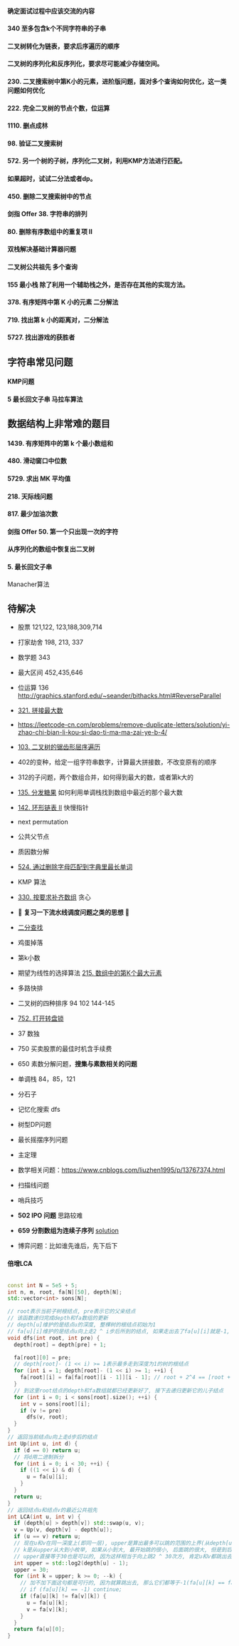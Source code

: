 #### 确定面试过程中应该交流的内容

#### 340 至多包含k个不同字符串的子串

#### 二叉树转化为链表，要求后序遍历的顺序

#### 二叉树的序列化和反序列化，要求尽可能减少存储空间。

#### 230. 二叉搜索树中第K小的元素，进阶版问题，**面对多个查询如何优化**，这一类问题如何优化

#### 222. 完全二叉树的节点个数，位运算

#### 1110. 删点成林

#### 98. 验证二叉搜索树

#### 572. 另一个树的子树，序列化二叉树，利用KMP方法进行匹配。

#### 如果超时，试试二分法或者dp。

#### 450. 删除二叉搜索树中的节点

#### 剑指 Offer 38. 字符串的排列

#### 80. 删除有序数组中的重复项 II

#### 双栈解决基础计算器问题

#### 二叉树公共祖先 多个查询

#### 155 最小栈 除了利用一个辅助栈之外，是否存在其他的实现方法。

#### 378. 有序矩阵中第 K 小的元素 二分解法

#### 719. 找出第 k 小的距离对，二分解法

#### 5727. 找出游戏的获胜者



## 字符串常见问题

#### KMP问题

#### 5 最长回文子串 马拉车算法







## 数据结构上非常难的题目

#### 1439. 有序矩阵中的第 k 个最小数组和

#### 480. 滑动窗口中位数

#### 5729. 求出 MK 平均值

#### 218. 天际线问题

#### 817. 最少加油次数

#### 剑指 Offer 50. 第一个只出现一次的字符

#### 从序列化的数组中恢复出二叉树





#### 5. 最长回文子串

Manacher算法





## 待解决

+ 股票 121,122, 123,188,309,714

+ 打家劫舍 198, 213, 337

+ 数学题 343

+ 最大区间  452,435,646

+ 位运算 136 http://graphics.stanford.edu/~seander/bithacks.html#ReverseParallel

+ [321. 拼接最大数](https://leetcode-cn.com/problems/create-maximum-number/)

+ https://leetcode-cn.com/problems/remove-duplicate-letters/solution/yi-zhao-chi-bian-li-kou-si-dao-ti-ma-ma-zai-ye-b-4/

+ [103. 二叉树的锯齿形层序遍历](https://leetcode-cn.com/problems/binary-tree-zigzag-level-order-traversal/)

+ 402的变种，给定一组字符串数字，计算最大拼接数，不改变原有的顺序

+ 312的子问题，两个数组合并，如何得到最大的数，或者第k大的

+ [135. 分发糖果](https://leetcode-cn.com/problems/candy/) 如何利用单调栈找到数组中最近的那个最大数

+ [142. 环形链表 II](https://leetcode-cn.com/problems/linked-list-cycle-ii/) 快慢指针

+ next permutation

+ 公共父节点

+ 质因数分解

+ [524. 通过删除字母匹配到字典里最长单词](https://leetcode-cn.com/problems/longest-word-in-dictionary-through-deleting/)

+ KMP 算法

+ [330. 按要求补齐数组](https://leetcode-cn.com/problems/patching-array/) 贪心

+ 🚀 **复习一下流水线调度问题之类的思想** 🚀

+ [二分查找](https://www.zhihu.com/question/36132386/answer/530313852)

+ 鸡蛋掉落

+ 第k小数

+ 期望为线性的选择算法 [215. 数组中的第K个最大元素](https://leetcode-cn.com/problems/kth-largest-element-in-an-array/)

+ 多路快排

+ 二叉树的四种排序 94 102 144-145

+ [752. 打开转盘锁](https://leetcode-cn.com/problems/open-the-lock/)

+ 37 数独

+ 750 买卖股票的最佳时机含手续费

+ 650 素数分解问题，**搜集与素数相关的问题**

+ 单调栈 84，85，121

+ 分石子

+ 记忆化搜索 dfs

+ 树型DP问题

+ 最长摇摆序列问题

+ 主定理

+ 数学相关问题：https://www.cnblogs.com/liuzhen1995/p/13767374.html

+ 扫描线问题

+ 哨兵技巧

+ **502 IPO 问题** 思路较难

+ **659 分割数组为连续子序列** [solution](https://blog.csdn.net/birdmanqin/article/details/110631173?utm_medium=distribute.pc_relevant.none-task-blog-BlogCommendFromMachineLearnPai2-3.control&dist_request_id=827965de-f71e-49a7-9122-2e51ed5a7c06&depth_1-utm_source=distribute.pc_relevant.none-task-blog-BlogCommendFromMachineLearnPai2-3.control)

+ 博弈问题：比如谁先谁后，先下后下



#### 倍增LCA

```c++

const int N = 5e5 + 5;
int n, m, root, fa[N][50], depth[N];
std::vector<int> sons[N];

// root表示当前子树根结点, pre表示它的父亲结点
// 该函数递归完成depth和fa数组的更新 
// depth[u]维护的是结点u的深度, 整棵树的根结点初始为1
// fa[u][i]维护的是结点u向上走2 ^ i步后所到的结点, 如果走出去了fa[u][i]就是-1, 因为i >= 0, 所以u结点至少走一步, 所以对于走0步(即不动)需要特判一下
void dfs(int root, int pre) {
  depth[root] = depth[pre] + 1; 

  fa[root][0] = pre;
  // depth[root]- (1 << i) >= 1表示最多走到深度为1的树的根结点
  for (int i = 1; depth[root]- (1 << i) >= 1; ++i) {
    fa[root][i] = fa[fa[root][i - 1]][i - 1]; // root + 2^4 == [root + 2^ 3] + 2^3
  }
  // 到这里root结点的depth和fa数组就都已经更新好了, 接下去递归更新它的儿子结点
  for (int i = 0; i < sons[root].size(); ++i) {
    int v = sons[root][i];
    if (v != pre) 
      dfs(v, root);
  }
}
// 返回当前结点u向上走d步后的结点
int Up(int u, int d) {
  if (d == 0) return u;
  // 将d用二进制拆分
  for (int i = 0; i < 30; ++i) {
    if ((1 << i) & d) {
      u = fa[u][i];
    }
  }
  return u;
}
// 返回结点u和结点v的最近公共祖先
int LCA(int u, int v) {
  if (depth[u] > depth[v]) std::swap(u, v);
  v = Up(v, depth[v] - depth[u]);
  if (u == v) return u;
  // 现在u和v在同一深度上(即同一层), upper是算出最多可以跳的范围的上界(从depth[u] - 2 ^ k >= 1推导而来)
  // k是从upper从大到小枚举, 如果从小到大, 最开始跳的很小, 后面跳的很大, 但是到后面如果需要一步很小的跳时, 就直接跳出去了, 所以不能从小到大
  // upper直接等于30也是可以的, 因为这样相当于向上跳2 ^ 30次方, 肯定u和v都跳出去了, 但是它们还是都相等, 所以不影响(我们是不等才往上跳)
  int upper = std::log2(depth[u] - 1);
  upper = 30;
  for (int k = upper; k >= 0; --k) {
    // 加不加下面这句都是可行的, 因为就算跳出去, 那么它们都等于-1(fa[u][k] == fa[v][k]), 不影响
    // if (fa[u][k] == -1) continue;
    if (fa[u][k] != fa[v][k]) {
      u = fa[u][k];
      v = fa[v][k];
    }
  }
  return fa[u][0];
}

```

